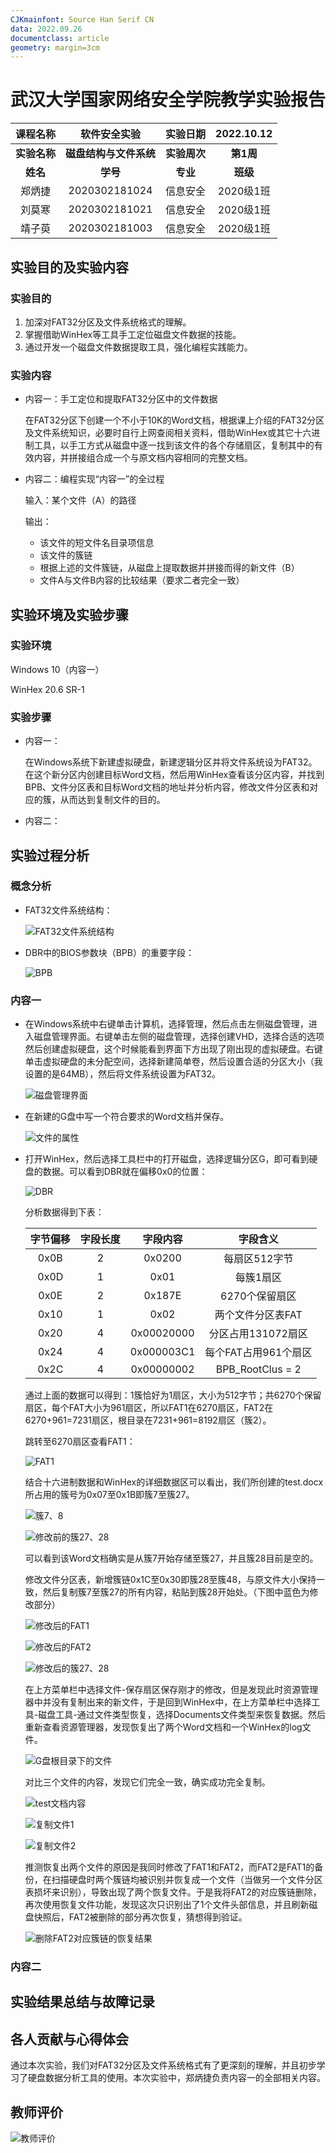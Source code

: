 ```yaml
---
CJKmainfont: Source Han Serif CN
data: 2022.09.26
documentclass: article
geometry: margin=3cm
---
```

# 武汉大学国家网络安全学院教学实验报告

|   课程名称   |  软件安全实验  |   实验日期   | 2022.10.12 |
| :----------: | :------------------: | :----------: | :-------: |
| **实验名称** | **磁盘结构与文件系统** | **实验周次** | **第1周** |
|   **姓名**   |       **学号**       |   **专业**   | **班级**  |
|    郑炳捷    |     2020302181024    |   信息安全   |     2020级1班     |
|    刘莫寒    |    2020302181021     |   信息安全   |     2020级1班     |
|    靖子萸    |    2020302181003     |   信息安全   |     2020级1班     |

## 实验目的及实验内容

### 实验目的

1. 加深对FAT32分区及文件系统格式的理解。
2. 掌握借助WinHex等工具手工定位磁盘文件数据的技能。
3. 通过开发一个磁盘文件数据提取工具，强化编程实践能力。

### 实验内容

- 内容一：手工定位和提取FAT32分区中的文件数据

  在FAT32分区下创建一个不小于10K的Word文档，根据课上介绍的FAT32分区及文件系统知识，必要时自行上网查阅相关资料，借助WinHex或其它十六进制工具，以手工方式从磁盘中逐一找到该文件的各个存储扇区，复制其中的有效内容，并拼接组合成一个与原文档内容相同的完整文档。

- 内容二：编程实现“内容一”的全过程

  输入：某个文件（A）的路径
  
  输出：
  - 该文件的短文件名目录项信息
  - 该文件的簇链
  - 根据上述的文件簇链，从磁盘上提取数据并拼接而得的新文件（B） 
  - 文件A与文件B内容的比较结果（要求二者完全一致）

## 实验环境及实验步骤

### 实验环境

Windows 10（内容一）

WinHex 20.6 SR-1

### 实验步骤

- 内容一：

  在Windows系统下新建虚拟硬盘，新建逻辑分区并将文件系统设为FAT32。在这个新分区内创建目标Word文档，然后用WinHex查看该分区内容，并找到BPB、文件分区表和目标Word文档的地址并分析内容，修改文件分区表和对应的簇，从而达到复制文件的目的。

- 内容二：



## 实验过程分析

### 概念分析

- FAT32文件系统结构：

  ![FAT32文件系统结构](pictures/FAT32_Struct.jpg)

- DBR中的BIOS参数块（BPB）的重要字段：

  ![BPB](pictures/BPB_Struct.jpg)

### 内容一

- 在Windows系统中右键单击计算机，选择管理，然后点击左侧磁盘管理，进入磁盘管理界面。右键单击左侧的磁盘管理，选择创建VHD，选择合适的选项然后创建虚拟硬盘，这个时候能看到界面下方出现了刚出现的虚拟硬盘。右键单击虚拟硬盘的未分配空间，选择新建简单卷，然后设置合适的分区大小（我设置的是64MB），然后将文件系统设置为FAT32。

  ![磁盘管理界面](pictures/DiskManagement.jpg)

- 在新建的G盘中写一个符合要求的Word文档并保存。

  ![文件的属性](pictures/attribute.jpg)

- 打开WinHex，然后选择工具栏中的打开磁盘，选择逻辑分区G，即可看到硬盘的数据。可以看到DBR就在偏移0x0的位置：

  ![DBR](pictures/DBR.jpg)

  分析数据得到下表：

  |   字节偏移   |  字段长度  |   字段内容   | 字段含义 |
  | :----------: | :------------------: | :----------: | :-------: |
  |    0x0B    |     2    |   0x0200   |     每扇区512字节     |
  |    0x0D    |     1    |   0x01   |     每簇1扇区     |
  |    0x0E    |     2    |   0x187E   |     6270个保留扇区     |
  | 0x10 | 1 | 0x02 | 两个文件分区表FAT |
  | 0x20 | 4 | 0x00020000 | 分区占用131072扇区 |
  | 0x24 | 4 | 0x000003C1 | 每个FAT占用961个扇区 |
  | 0x2C | 4 | 0x00000002 | BPB_RootClus = 2 |

  通过上面的数据可以得到：1簇恰好为1扇区，大小为512字节；共6270个保留扇区，每个FAT大小为961扇区，所以FAT1在6270扇区，FAT2在6270+961=7231扇区，根目录在7231+961=8192扇区（簇2）。

  跳转至6270扇区查看FAT1：

  ![FAT1](pictures/FAT1.jpg)

  结合十六进制数据和WinHex的详细数据区可以看出，我们所创建的test.docx所占用的簇号为0x07至0x1B即簇7至簇27。

  ![簇7、8](pictures/Cluster7.jpg)

  ![修改前的簇27、28](pictures/OldClus27.jpg)

  可以看到该Word文档确实是从簇7开始存储至簇27，并且簇28目前是空的。

  修改文件分区表，新增簇链0x1C至0x30即簇28至簇48，与原文件大小保持一致，然后复制簇7至簇27的所有内容，粘贴到簇28开始处。（下图中蓝色为修改部分）

  ![修改后的FAT1](pictures/NewFAT1.jpg)

  ![修改后的FAT2](pictures/NewFAT2.jpg)

  ![修改后的簇27、28](pictures/NewClus28.jpg)

  在上方菜单栏中选择文件-保存扇区保存刚才的修改，但是发现此时资源管理器中并没有复制出来的新文件，于是回到WinHex中，在上方菜单栏中选择工具-磁盘工具-通过文件类型恢复，选择Documents文件类型来恢复数据。然后重新查看资源管理器，发现恢复出了两个Word文档和一个WinHex的log文件。
  
  ![G盘根目录下的文件](pictures/G.jpg)

  对比三个文件的内容，发现它们完全一致，确实成功完全复制。

  ![test文档内容](pictures/testdoc.jpg)

  ![复制文件1](pictures/doc1.jpg)
  
  ![复制文件2](pictures/doc2.jpg)

  推测恢复出两个文件的原因是我同时修改了FAT1和FAT2，而FAT2是FAT1的备份，在扫描硬盘时两个簇链均被识别并恢复成一个文件（当做另一个文件分区表损坏来识别），导致出现了两个恢复文件。于是我将FAT2的对应簇链删除，再次使用恢复文件功能，发现这次只识别出了1个文件头部信息，并且刷新磁盘快照后，FAT2被删除的部分再次恢复，猜想得到验证。

  ![删除FAT2对应簇链的恢复结果](pictures/deleteClusLink.jpg)

### 内容二



## 实验结果总结与故障记录



## 各人贡献与心得体会

通过本次实验，我们对FAT32分区及文件系统格式有了更深刻的理解，并且初步学习了硬盘数据分析工具的使用。本次实验中，郑炳捷负责内容一的全部相关内容。

## 教师评价

![教师评价](pictures/jiaoshi.jpg)